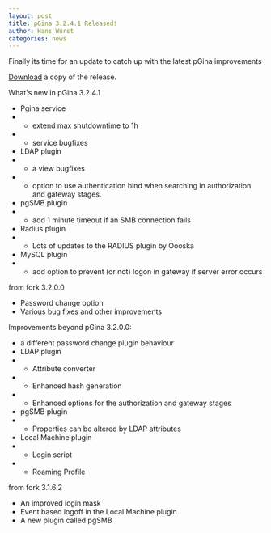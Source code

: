 ```yaml
---
layout: post
title: pGina 3.2.4.1 Released! 
author: Hans Wurst
categories: news
---
```


Finally its time for an update to catch up with the latest pGina improvements

[Download](download.html) a copy of the release.

What's new in pGina 3.2.4.1
* Pgina service
* * extend max shutdowntime to 1h
* * service bugfixes
* LDAP plugin
* * a view bugfixes
* * option to use authentication bind when searching in authorization and gateway stages.
* pgSMB plugin
* * add 1 minute timeout if an SMB connection fails
* Radius plugin
* * Lots of updates to the RADIUS plugin by Oooska
* MySQL plugin
* * add option to prevent (or not) logon in gateway if server error occurs

from fork 3.2.0.0
* Password change option
* Various bug fixes and other improvements

Improvements beyond pGina 3.2.0.0:
* a different password change plugin behaviour
* LDAP plugin
* * Attribute converter
* * Enhanced hash generation
* * Enhanced options for the authorization and gateway stages
* pgSMB plugin
* * Properties can be altered by LDAP attributes
* Local Machine plugin
* * Login script
* * Roaming Profile

from fork 3.1.6.2
* An improved login mask
* Event based logoff in the Local Machine plugin
* A new plugin called pgSMB
